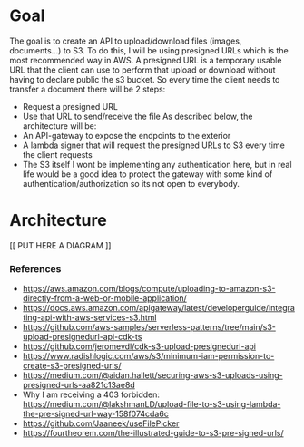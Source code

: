 

# Goal
The goal is to create an API to upload/download files (images, documents...) to S3. To do this, I will be using presigned URLs which is the most recommended way in AWS. A presigned URL is a temporary usable URL that the client can use to perform that upload or download without having to declare public the s3 bucket.
So every time the client needs to transfer a document there will be 2 steps:
 - Request a presigned URL
 - Use that URL to send/receive the file
As described below, the architecture will be:
 - An API-gateway to expose the endpoints to the exterior
 - A lambda signer that will request the presigned URLs to S3 every time the client requests
 - The S3 itself
I wont be implementing any authentication here, but in real life would be a good idea to protect the gateway with some kind of authentication/authorization so its not open to everybody.

# Architecture

[[ PUT HERE A DIAGRAM ]]

### References

- https://aws.amazon.com/blogs/compute/uploading-to-amazon-s3-directly-from-a-web-or-mobile-application/
- https://docs.aws.amazon.com/apigateway/latest/developerguide/integrating-api-with-aws-services-s3.html
- https://github.com/aws-samples/serverless-patterns/tree/main/s3-upload-presignedurl-api-cdk-ts
- https://github.com/jeromevdl/cdk-s3-upload-presignedurl-api
- https://www.radishlogic.com/aws/s3/minimum-iam-permission-to-create-s3-presigned-urls/
- https://medium.com/@aidan.hallett/securing-aws-s3-uploads-using-presigned-urls-aa821c13ae8d
- Why I am receiving a 403 forbidden: https://medium.com/@lakshmanLD/upload-file-to-s3-using-lambda-the-pre-signed-url-way-158f074cda6c
- https://github.com/Jaaneek/useFilePicker
- https://fourtheorem.com/the-illustrated-guide-to-s3-pre-signed-urls/
